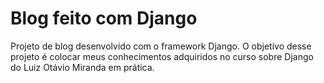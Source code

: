 # Blog feito com Django
Projeto de blog desenvolvido com o framework Django. O objetivo desse projeto é colocar meus conhecimentos adquiridos no curso sobre Django do Luiz Otávio Miranda em prática.

